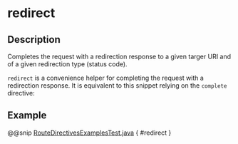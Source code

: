 <a id="redirect-java"></a>
# redirect

## Description

Completes the request with a redirection response to a given targer URI and of a given redirection type (status code).

`redirect` is a convenience helper for completing the request with a redirection response.
It is equivalent to this snippet relying on the `complete` directive:

## Example

@@snip [RouteDirectivesExamplesTest.java](../../../../../../../test/java/docs/http/javadsl/server/directives/RouteDirectivesExamplesTest.java) { #redirect }